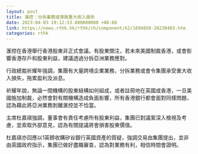 ```yaml
---
layout: post
title: 滙控：分拆業務或導致重大收入損失
date: 2023-04-03 19:12:53.000000000 +08:00
link: https://news.rthk.hk/rthk/ch/component/k2/1694858-20230403.htm
categories: rthk
---
```


滙控在香港舉行香港股東非正式會議。有股東關注，若未來美國制裁香港，或會影響香港存戶和股東利益，建議透過分拆亞洲業務應對。

行政總裁祈耀年強調，集團有大量跨境企業業務，分拆業務或會令集團承受重大收入損失，拖累盈利及派息。

祈耀年說，無論一間機構的股東結構如何組成，或者註冊地在英國或香港，一旦美國施加制裁，必然會對有關機構造成負面影響，所有香港銀行都會面對同樣問題，認為藉此將亞洲業務剝離滙控並不恰當。

主席杜嘉祺強調，董事會有責任考慮所有股東利益，集團已對議案深入檢視及考慮，並索取外部意見，認為有關提議將會損害股東價值。

杜嘉祺亦回應以1英鎊收購矽谷銀行英國資產的質疑，強調交易由集團提出，並非由英國政府指示，集團已做好盡職審查，認為對業務有利，相信時間會證明。
